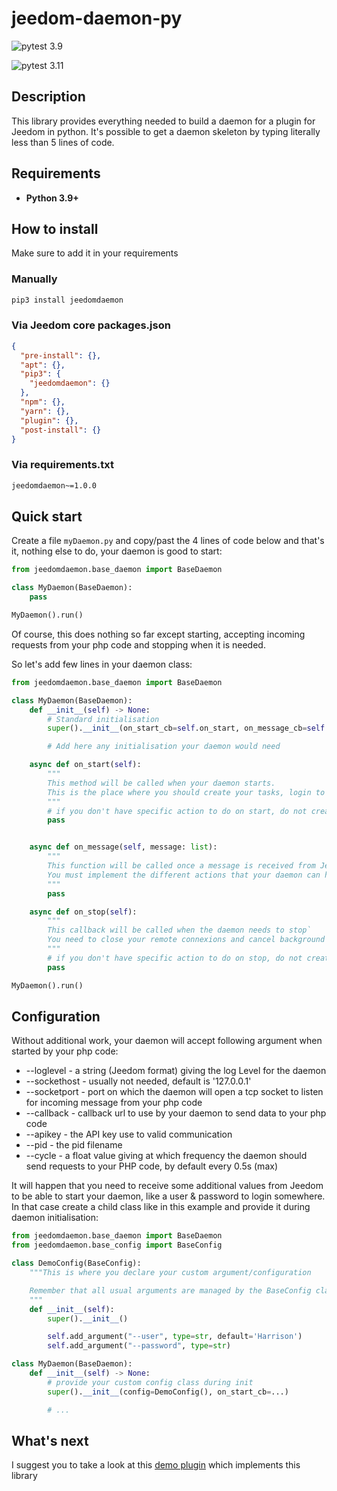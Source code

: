 # jeedom-daemon-py

![pytest 3.9](https://github.com/Mips2648/jeedom-daemon-py/actions/workflows/pytest-3.9.yml/badge.svg)

![pytest 3.11](https://github.com/Mips2648/jeedom-daemon-py/actions/workflows/pytest-3.11.yml/badge.svg)

## Description

This library provides everything needed to build a daemon for a plugin for Jeedom in python.
It's possible to get a daemon skeleton by typing literally less than 5 lines of code.

## Requirements

* **Python 3.9+**

## How to install

Make sure to add it in your requirements

### Manually

```bash
pip3 install jeedomdaemon
```

### Via Jeedom core packages.json

```json
{
  "pre-install": {},
  "apt": {},
  "pip3": {
    "jeedomdaemon": {}
  },
  "npm": {},
  "yarn": {},
  "plugin": {},
  "post-install": {}
}
```

### Via requirements.txt

```txt
jeedomdaemon~=1.0.0
```

## Quick start

Create a file `myDaemon.py` and copy/past the 4 lines of code below and that's it, nothing else to do, your daemon is good to start:

```python
from jeedomdaemon.base_daemon import BaseDaemon

class MyDaemon(BaseDaemon):
    pass

MyDaemon().run()
```

Of course, this does nothing so far except starting, accepting incoming requests from your php code and stopping when it is needed.

So let's add few lines in your daemon class:

```python
from jeedomdaemon.base_daemon import BaseDaemon

class MyDaemon(BaseDaemon):
    def __init__(self) -> None:
        # Standard initialisation
        super().__init__(on_start_cb=self.on_start, on_message_cb=self.on_message, on_stop_cb=self.on_stop)

        # Add here any initialisation your daemon would need

    async def on_start(self):
        """
        This method will be called when your daemon starts.
        This is the place where you should create your tasks, login to remote system, etc
        """
        # if you don't have specific action to do on start, do not create this method
        pass


    async def on_message(self, message: list):
        """
        This function will be called once a message is received from Jeedom; check on api key is done already, just care about your logic
        You must implement the different actions that your daemon can handle.
        """
        pass

    async def on_stop(self):
        """
        This callback will be called when the daemon needs to stop`
        You need to close your remote connexions and cancel background tasks if any here.
        """
        # if you don't have specific action to do on stop, do not create this method
        pass

MyDaemon().run()
```

## Configuration

Without additional work, your daemon will accept following argument when started by your php code:

* --loglevel - a string (Jeedom format) giving the log Level for the daemon
* --sockethost - usually not needed, default is '127.0.0.1'
* --socketport - port on which the daemon will open a tcp socket to listen for incoming message from your php code
* --callback - callback url to use by your daemon to send data to your php code
* --apikey - the API key use to valid communication
* --pid - the pid filename
* --cycle - a float value giving at which frequency the daemon should send requests to your PHP code, by default every 0.5s (max)

It will happen that you need to receive some additional values from Jeedom to be able to start your daemon, like a user & password to login somewhere. In that case create a child class like in this example and provide it during daemon initialisation:

```python
from jeedomdaemon.base_daemon import BaseDaemon
from jeedomdaemon.base_config import BaseConfig

class DemoConfig(BaseConfig):
    """This is where you declare your custom argument/configuration

    Remember that all usual arguments are managed by the BaseConfig class already so you only have to take care of yours; e.g. user & password in this case
    """
    def __init__(self):
        super().__init__()

        self.add_argument("--user", type=str, default='Harrison')
        self.add_argument("--password", type=str)

class MyDaemon(BaseDaemon):
    def __init__(self) -> None:
        # provide your custom config class during init
        super().__init__(config=DemoConfig(), on_start_cb=...)

        # ...

```

## What's next

I suggest you to take a look at this [demo plugin](https://github.com/Mips2648/jeedom-aiodemo) which implements this library
